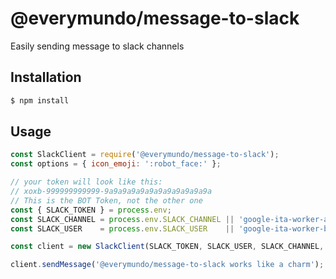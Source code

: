 # @everymundo/message-to-slack
Easily sending message to slack channels

## Installation
```sh
$ npm install 
```

## Usage
```js
const SlackClient = require('@everymundo/message-to-slack');
const options = { icon_emoji: ':robot_face:' };

// your token will look like this:
// xoxb-999999999999-9a9a9a9a9a9a9a9a9a9a9a9a
// This is the BOT Token, not the other one
const { SLACK_TOKEN } = process.env;
const SLACK_CHANNEL = process.env.SLACK_CHANNEL || 'google-ita-worker-app';
const SLACK_USER    = process.env.SLACK_USER    || 'google-ita-worker-bot';

const client = new SlackClient(SLACK_TOKEN, SLACK_USER, SLACK_CHANNEL, options);

client.sendMessage('@everymundo/message-to-slack works like a charm');
```